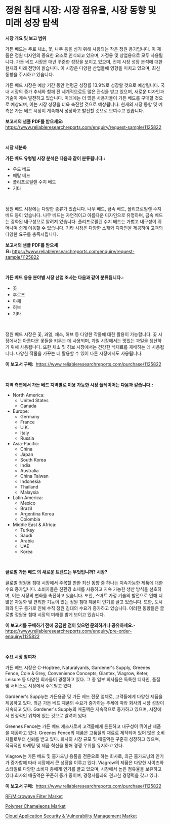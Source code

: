 <p><h1>정원 침대 시장: 시장 점유율, 시장 동향 및 미래 성장 탐색</h1></p><p><strong>시장 개요 및 보고 범위</strong></p>
<p><p>가든 베드는 주로 채소, 꽃, 나무 등을 심기 위해 사용되는 작은 정원 용기입니다. 이 제품은 정원 디자인의 중요한 요소로 인식되고 있으며, 가정용 및 상업용으로 모두 사용됩니다. 가든 베드 시장은 매년 꾸준한 성장을 보이고 있으며, 전체 시장 성장 분석에 대한 현재와 미래 전망이 밝습니다. 이 시장은 다양한 산업들에 영향을 미치고 있으며, 최신 동향을 주시하고 있습니다. </p><p>가든 베드 시장은 예상 기간 동안 연평균 성장률 13.9%로 성장할 것으로 예상됩니다. 국내 시장의 증가 추세와 함께 전 세계적으로도 많은 관심을 받고 있으며, 새로운 디자인과 기술이 계속 발전하고 있습니다. 미래에는 더 많은 사용자들이 가든 베드를 구매할 것으로 예상되며, 이는 시장 성장을 더욱 촉진할 것으로 예상됩니다. 현재의 시장 동향 및 예측은 가든 베드 시장이 계속해서 성장하고 발전할 것으로 보여주고 있습니다.</p></p>
<p><strong>보고서의 샘플 PDF를 받으세요:</strong> <a href="https://www.reliableresearchreports.com/enquiry/request-sample/1125822">https://www.reliableresearchreports.com/enquiry/request-sample/1125822</a></p>
<p>&nbsp;</p>
<p><strong>시장 세분화</strong></p>
<p><strong>가든 베드 유형별 시장 분석은 다음과 같이 분류됩니다.:</strong></p>
<p><ul><li>우드 베드</li><li>메탈 베드</li><li>폴리프로필렌 수지 베드</li><li>기타</li></ul></p>
<p>&nbsp;</p>
<p><p>정원 베드 시장에는 다양한 종류가 있습니다. 나무 베드, 금속 베드, 폴리프로필렌 수지 베드 등이 있습니다. 나무 베드는 자연적이고 아름다운 디자인으로 유명하며, 금속 베드는 강화된 내구성으로 알려져 있습니다. 폴리프로필렌 수지 베드는 가볍고 내구성이 뛰어나며 쉽게 이동할 수 있습니다. 기타 시장은 다양한 소재와 디자인을 제공하여 고객의 다양한 요구를 충족시킵니다.</p></p>
<p><strong>보고서의 샘플 PDF를 받으세요:</strong>&nbsp;<a href="https://www.reliableresearchreports.com/enquiry/request-sample/1125822">https://www.reliableresearchreports.com/enquiry/request-sample/1125822</a></p>
<p>&nbsp;</p>
<p><strong> 가든 베드 응용 분야별 시장 산업 조사는 다음과 같이 분류됩니다.:</strong></p>
<p><ul><li>꽃</li><li>후르츠</li><li>야채</li><li>허브</li><li>기타</li></ul></p>
<p>&nbsp;</p>
<p><p>정원 베드 시장은 꽃, 과일, 채소, 허브 등 다양한 작물에 대한 활용이 가능합니다. 꽃 시장에서는 아름다운 꽃들을 키우는 데 사용되며, 과일 시장에서는 맛있는 과일을 생산하기 위해 사용됩니다. 또한 채소 및 허브 시장에서는 건강한 식재료를 재배하는 데 사용됩니다. 다양한 작물을 가꾸는 데 활용할 수 있어 다른 시장에서도 사용됩니다.</p></p>
<p><strong>이 보고서 구매:</strong>&nbsp; <a href="https://www.reliableresearchreports.com/purchase/1125822">https://www.reliableresearchreports.com/purchase/1125822</a></p>
<p>&nbsp;</p>
<p><strong>지역 측면에서 가든 베드 지역별로 이용 가능한 시장 플레이어는 다음과 같습니다.:</strong></p>
<p><ul>
    <li>
        North America:
        <ul>
            <li>United States</li>
            <li>Canada</li>
        </ul>
    </li>
    <li>
        Europe:
        <ul>
            <li>Germany</li>
            <li>France</li>
            <li>U.K.</li>
            <li>Italy</li>
            <li>Russia</li>
        </ul>
    </li>
    <li>
        Asia-Pacific:
        <ul>
            <li>China</li>
            <li>Japan</li>
            <li>South Korea</li>
            <li>India</li>
            <li>Australia</li>
            <li>China Taiwan</li>
            <li>Indonesia</li>
            <li>Thailand</li>
            <li>Malaysia</li>
        </ul>
    </li>
    <li>
        Latin America:
        <ul>
            <li>Mexico</li>
            <li>Brazil</li>
            <li>Argentina Korea</li>
            <li>Colombia</li>
        </ul>
    </li>
    <li>
        Middle East & Africa:
        <ul>
            <li>Turkey</li>
            <li>Saudi</li>
            <li>Arabia</li>
            <li>UAE</li>
            <li>Korea</li>
        </ul>
    </li>
    </ul></p>
<p>&nbsp;</p>
<p><strong>글로벌 가든 베드 의 새로운 트렌드는 무엇입니까? 시장?</strong></p>
<p><p>글로벌 정원용 침대 시장에서 주목할 만한 최신 동향 중 하나는 지속가능한 제품에 대한 수요 증가입니다. 소비자들은 친환경 소재를 사용하고 지속 가능한 생산 방식을 선호하며, 이는 시장의 변화를 촉진하고 있습니다. 또한, 스마트 가정 기술의 발전으로 인해 더 많은 자동화 및 편리한 기능이 있는 정원 침대 제품이 인기를 끌고 있습니다. 또한, 도시화와 인구 증가로 인해 수직 정원 침대의 수요가 증가하고 있습니다. 이러한 동향들은 글로벌 정원용 침대 시장의 미래를 밝게 보이고 있습니다.</p></p>
<p><strong>이 보고서를 구매하기 전에 궁금한 점이 있으면 문의하거나 공유하세요.</strong>- <a href="https://www.reliableresearchreports.com/enquiry/pre-order-enquiry/1125822">https://www.reliableresearchreports.com/enquiry/pre-order-enquiry/1125822</a></p>
<p>&nbsp;</p>
<p><strong>주요 시장 참여자</strong></p>
<p><p>가든 베드 시장은 C-Hoptree, Naturalyards, Gardener's Supply, Greenes Fence, Cole & Grey, Convenience Concepts, Giantex, Viagrow, Keter, Leisure 등 다양한 회사들이 경쟁하고 있다. 그 중 일부 회사들은 독특한 디자인, 품질 및 서비스로 시장에서 주목받고 있다.</p><p>Gardener's Supply는 가든용품 및 가든 베드 전문 업체로, 고객들에게 다양한 제품을 제공하고 있다. 최근 가든 베드 제품의 수요가 증가하는 추세에 따라 회사의 시장 성장이 지속되고 있다. Gardener's Supply의 매출액은 지속적으로 증가하고 있으며, 시장에서 안정적인 위치에 있는 것으로 알려져 있다.</p><p>Greenes Fence는 가든 베드 제조사로써 고객들에게 튼튼하고 내구성이 뛰어난 제품을 제공하고 있다. Greenes Fence의 제품은 고품질의 재료로 제작되어 있어 많은 소비자들로부터 신뢰를 받고 있다. 회사의 시장 규모 및 매출액은 꾸준히 성장하고 있으며, 적극적인 마케팅 및 제품 혁신을 통해 경쟁 우위를 유지하고 있다.</p><p>Viagrow는 가든 베드 및 홈가드닝 용품을 전문으로 하는 회사로, 최근 홈가드닝의 인기가 증가함에 따라 시장에서 큰 성장을 이루고 있다. Viagrow의 제품은 다양한 사이즈와 스타일로 다양한 소비자 층에게 인기를 끌고 있으며, 시장에서 높은 점유율을 보유하고 있다.회사의 매출액은 꾸준히 증가 중이며, 경쟁사들과의 견고한 경쟁력을 갖고 있다.</p></p>
<p><strong>이 보고서 구매:</strong>&nbsp;&nbsp;<a href="https://www.reliableresearchreports.com/purchase/1125822">https://www.reliableresearchreports.com/purchase/1125822</a></p>
<p><p><a href="https://view.publitas.com/reportprime-1/insights-into-rf-microwave-filter-market-size-analysing-market-share-trends-and-growth-from-2023-to-2030/">RF/Microwave Filter Market</a></p><p><a href="https://github.com/edytherolanlouisejk1miz0wig/Market-Research-Report-List-1/blob/main/polymer-chameleons-market.md">Polymer Chameleons Market</a></p><p><a href="https://view.publitas.com/reportprime-1/cloud-application-security-vulnerability-management-market-size-global-industry-overview-market-segmentation-and-forecast-2023-to-2030/">Cloud Application Security & Vulnerability Management Market</a></p></p>
